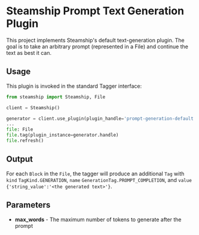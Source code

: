 # Steamship Prompt Text Generation Plugin

This project implements Steamship's default text-generation plugin. The goal is to take an arbitrary prompt
(represented in a File) and continue the text as best it can.


## Usage

This plugin is invoked in the standard Tagger interface:

```python
from steamship import Steamship, File

client = Steamship()

generator = client.use_plugin(plugin_handle='prompt-generation-default')
...
file: File
file.tag(plugin_instance=generator.handle)
file.refresh()
```
 
## Output

For each `Block` in the `File`, the tagger will produce an additional `Tag` with `kind` `TagKind.GENERATION`, 
`name` `GenerationTag.PROMPT_COMPLETION`, and `value` `{'string_value':'<the generated text>'}`.

## Parameters

 * __max_words__ - The maximum number of tokens to generate after the prompt

